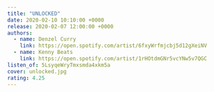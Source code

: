 ```yaml
---
title: "UNLOCKED"
date: 2020-02-10 10:10:00 +0000
release: 2020-02-07 12:00:00 +0000
authors:
  - name: Denzel Curry
    link: https://open.spotify.com/artist/6fxyWrfmjcbj5d12gXeiNV
  - name: Kenny Beats
    link: https://open.spotify.com/artist/1rHOtdmGNr5vcYNw5v7QGC
listen_of: 5LsyqeWryTmxsmda4xkm5a
cover: unlocked.jpg
rating: 4.25
---
```

